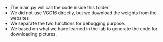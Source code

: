 * The main.py will call the code inside this folder
* We did not use VGG16 directly, but we download the weights from the websites
* We separate the two functions for debugging purpose.
* We based on what we have learned in the lab to generate the code for downloading pictures.
